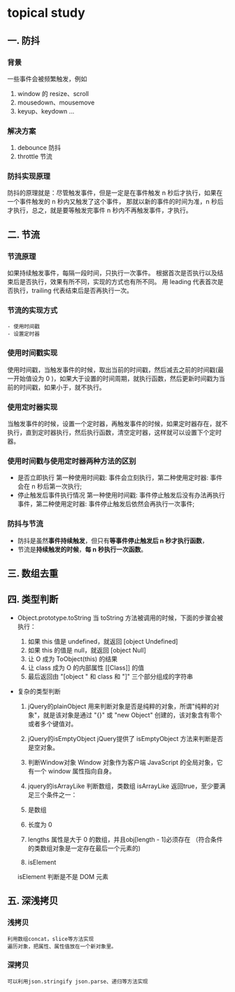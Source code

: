 # topical study
## 一. 防抖
  ### 背景
  一些事件会被频繁触发，例如
  1. window 的 resize、scroll
  2. mousedown、mousemove
  3. keyup、keydown
  ...
  ### 解决方案
  1. debounce 防抖
  2. throttle 节流

  ### 防抖实现原理
  防抖的原理就是：尽管触发事件，但是一定是在事件触发 n 秒后才执行，如果在一个事件触发的 n 秒内又触发了这个事件，
  那就以新的事件的时间为准，n 秒后才执行，总之，就是要等触发完事件 n 秒内不再触发事件，才执行。

## 二. 节流
  ### 节流原理
  如果持续触发事件，每隔一段时间，只执行一次事件。
  根据首次是否执行以及结束后是否执行，效果有所不同，实现的方式也有所不同。
  用 leading 代表首次是否执行，trailing 代表结束后是否再执行一次。

  ### 节流的实现方式
    - 使用时间戳
    - 设置定时器

  ### 使用时间戳实现
  使用时间戳，当触发事件的时候，取出当前的时间戳，然后减去之前的时间戳(最一开始值设为 0 )，如果大于设置的时间周期，就执行函数，然后更新时间戳为当前的时间戳，如果小于，就不执行。

  ### 使用定时器实现
  当触发事件的时候，设置一个定时器，再触发事件的时候，如果定时器存在，就不执行，直到定时器执行，然后执行函数，清空定时器，这样就可以设置下个定时器。

  ### 使用时间戳与使用定时器两种方法的区别
  - 是否立即执行
    第一种使用时间戳: 事件会立刻执行，第二种使用定时器: 事件会在 n 秒后第一次执行;
  - 停止触发后事件执行情况
    第一种使用时间戳: 事件停止触发后没有办法再执行事件，第二种使用定时器: 事件停止触发后依然会再执行一次事件;


  ### 防抖与节流
  - 防抖是虽然**事件持续触发**，但只有**等事件停止触发后 n 秒才执行函数**，
  - 节流是**持续触发的时候**，**每 n 秒执行一次函数**。

## 三. 数组去重

## 四. 类型判断
  - Object.prototype.toString
  当 toString 方法被调用的时候，下面的步骤会被执行：
    1. 如果 this 值是 undefined，就返回 [object Undefined]
    2. 如果 this 的值是 null，就返回 [object Null]
    3. 让 O 成为 ToObject(this) 的结果
    4. 让 class 成为 O 的内部属性 [[Class]] 的值
    5. 最后返回由 "[object " 和 class 和 "]" 三个部分组成的字符串

  - 复杂的类型判断
    1. jQuery的plainObject
    用来判断对象是否是纯粹的对象，所谓"纯粹的对象"，就是该对象是通过 "{}" 或 "new Object" 创建的，该对象含有零个或者多个键值对。

    2. jQuery的isEmptyObject
    jQuery提供了 isEmptyObject 方法来判断是否是空对象。

    3. 判断Window对象
    Window 对象作为客户端 JavaScript 的全局对象，它有一个 window 属性指向自身。

    4. jquery的isArrayLike
    判断数组，类数组
    isArrayLike 返回true，至少要满足三个条件之一：
      1. 是数组
      2. 长度为 0
      3. lengths 属性是大于 0 的数组，并且obj[length - 1]必须存在
      （符合条件的类数组对象是一定存在最后一个元素的)
    5. isElement

    isElement 判断是不是 DOM 元素

## 五. 深浅拷贝
  ### 浅拷贝
    利用数组concat，slice等方法实现
    遍历对象，把属性、属性值放在一个新对象里。
  ### 深拷贝
    可以利用json.stringify json.parse、递归等方法实现



